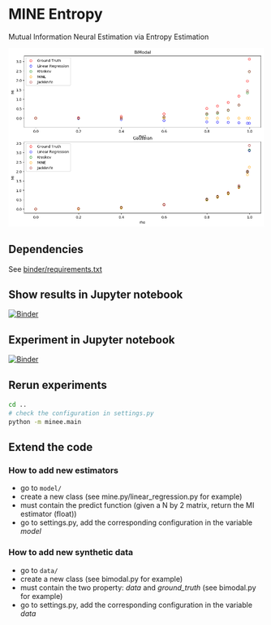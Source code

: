 # MINE Entropy

Mutual Information Neural Estimation via Entropy Estimation

![MI](./img/MI.png)

## Dependencies

See [binder/requirements.txt](./binder/requirements.txt)

## Show results in Jupyter notebook

[![Binder](https://mybinder.org/badge_logo.svg)](https://mybinder.org/v2/gh/ccha23/MINE-Entropy/master?urlpath=lab/tree/results.ipynb)

## Experiment in Jupyter notebook

[![Binder](https://mybinder.org/badge_logo.svg)](https://mybinder.org/v2/gh/ccha23/MINE-Entropy/master?urlpath=lab/tree/main.ipynb)

## Rerun experiments

```bash
cd ..
# check the configuration in settings.py
python -m minee.main
```

## Extend the code

### How to add new estimators
- go to ```model/``` 
- create a new class (see mine.py/linear_regression.py for example)
- must contain the predict function (given a N by 2 matrix, return the MI estimator (float))
- go to settings.py, add the corresponding configuration in the variable *model*

### How to add new synthetic data
- go to ```data/``` 
- create a new class (see bimodal.py for example)
- must contain the two property: *data* and *ground_truth* (see bimodal.py for example)
- go to settings.py, add the corresponding configuration in the variable *data*
